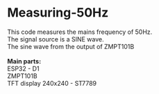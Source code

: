 # Measuring-50Hz
This code measures the mains frequency of 50Hz.<br>
The signal source is a SINE wave.<br>
The sine wave from the output of ZMPT101B<br>
<br>
<B>Main parts:</B><br>
ESP32 - D1<br>
ZMPT101B<br>
TFT display 240x240 - ST7789<br>

